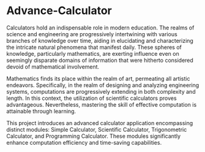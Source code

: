 # Advance-Calculator
Calculators hold an indispensable role in modern education. The realms of science and engineering are progressively intertwining with various branches of knowledge over time, aiding in elucidating and characterizing the intricate natural phenomena that manifest daily. These spheres of knowledge, particularly mathematics, are exerting influence even on seemingly disparate domains of information that were hitherto considered devoid of mathematical involvement.

Mathematics finds its place within the realm of art, permeating all artistic endeavors. Specifically, in the realm of designing and analyzing engineering systems, computations are progressively extending in both complexity and length. In this context, the utilization of scientific calculators proves advantageous. Nevertheless, mastering the skill of effective computation is attainable through learning.

This project introduces an advanced calculator application encompassing distinct modules: Simple Calculator, Scientific Calculator, Trigonometric Calculator, and Programming Calculator. These modules significantly enhance computation efficiency and time-saving capabilities.
